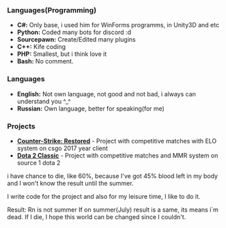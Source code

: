 ### Languages(Programming)
- **C#:** Only base, i used him for WinForms programms, in Unity3D and etc
- **Python:** Coded many bots for discord :d 
- **Sourcepawn:** Create/Edited many plugins
- **C++:** Kife coding
- **PHP:** Smallest, but i think love it
- **Bash:** No comment.
### Languages
- **English:** Not own language, not good and not bad, i always can understand you ^_^
- **Russian:** Own language, better for speaking(for me)

### Projects
- **<a href="https://www.csrestored.xyz/">Counter-Strike: Restored</a>** - Project with competitive matches with ELO system on csgo 2017 year client
- **<a href="https://dotaclassic.ru/">Dota 2 Classic</a>** - Project with competitive matches and MMR system on source 1 dota 2

i have chance to die, like 60%, because I've got 45% blood left in my body and I won't know the result until the summer.

I write code for the project and also for my leisure time, I like to do it.

Result: Rn is not summer
If on summer(July) result is a same, its means i`m dead.
If I die, I hope this world can be changed since I couldn't.
